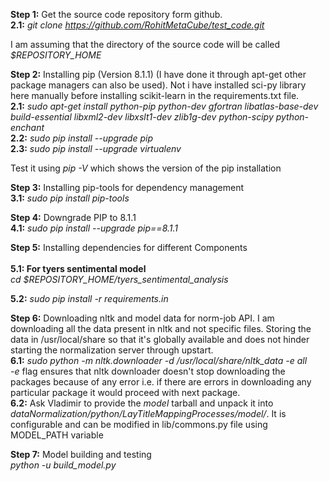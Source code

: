 <b>Step 1:</b> Get the source code repository form github.<br>
<b>2.1:</b> <i>git clone https://github.com/RohitMetaCube/test_code.git</i><br>

I am assuming that the directory of the source code will be called <i>$REPOSITORY_HOME</i><br>

<b>Step 2:</b> Installing pip (Version 8.1.1) (I have done it through apt-get other package managers can also be used). Not i have installed sci-py library here manually before installing scikit-learn in the requirements.txt file.<br>
<b>2.1:</b> <i>sudo apt-get install python-pip python-dev gfortran libatlas-base-dev build-essential libxml2-dev libxslt1-dev zlib1g-dev python-scipy python-enchant</i><br>
<b>2.2:</b> <i>sudo pip install --upgrade pip</i><br> 
<b>2.3:</b> <i>sudo pip install --upgrade virtualenv</i><br>

Test it using <i>pip -V</i> which shows the version of the pip installation<br>

<b>Step 3:</b> Installing pip-tools for dependency management<br>
<b>3.1:</b> <i>sudo pip install pip-tools</i><br>

<b>Step 4:</b> Downgrade PIP to 8.1.1<br>
<b>4.1:</b> <i>sudo pip install --upgrade pip==8.1.1</i><br> 

<b>Step 5:</b> Installing dependencies for different Components<br><br>
<b>5.1: For tyers sentimental model </b><br>
<i>cd $REPOSITORY_HOME/tyers_sentimental_analysis</i><br>

<b>5.2:</b> <i>sudo pip install -r requirements.in</i><br>

<b>Step 6:</b> Downloading nltk and model data for norm-job API. I am downloading all the data present in nltk and not specific files. Storing the data in /usr/local/share so that it's globally available and does not hinder starting the normalization server through upstart.<br>
<b>6.1:</b> <i>sudo python -m nltk.downloader -d /usr/local/share/nltk_data -e all</i><br>
<i>-e</i> flag ensures that nltk downloader doesn't stop downloading the packages because of any error i.e. if there are errors in downloading any particular package it would proceed with next package.<br>
<b>6.2:</b> Ask Vladimir to provide the <i>model</i> tarball and unpack it into <i>dataNormalization/python/LayTitleMappingProcesses/model/</i>. It is configurable and can be modified in lib/commons.py file using MODEL_PATH variable<br>

<b>Step 7:</b> Model building and testing<br>
<i>python -u build_model.py</i><br>
